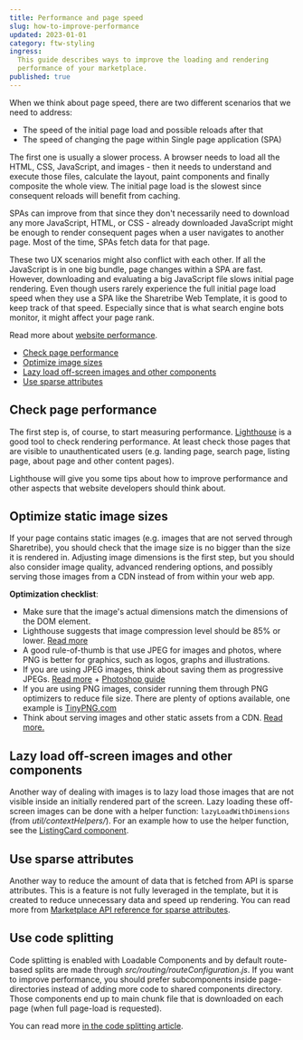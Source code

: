 ```yaml
---
title: Performance and page speed
slug: how-to-improve-performance
updated: 2023-01-01
category: ftw-styling
ingress:
  This guide describes ways to improve the loading and rendering
  performance of your marketplace.
published: true
---
```


When we think about page speed, there are two different scenarios that
we need to address:

- The speed of the initial page load and possible reloads after that
- The speed of changing the page within Single page application (SPA)

The first one is usually a slower process. A browser needs to load all
the HTML, CSS, JavaScript, and images - then it needs to understand and
execute those files, calculate the layout, paint components and finally
composite the whole view. The initial page load is the slowest since
consequent reloads will benefit from caching.

SPAs can improve from that since they don't necessarily need to download
any more JavaScript, HTML, or CSS - already downloaded JavaScript might
be enough to render consequent pages when a user navigates to another
page. Most of the time, SPAs fetch data for that page.

These two UX scenarios might also conflict with each other. If all the
JavaScript is in one big bundle, page changes within a SPA are fast.
However, downloading and evaluating a big JavaScript file slows initial
page rendering. Even though users rarely experience the full initial
page load speed when they use a SPA like the Sharetribe Web Template, it
is good to keep track of that speed. Especially since that is what
search engine bots monitor, it might affect your page rank.

Read more about
[website performance](https://developers.google.com/web/fundamentals/performance/why-performance-matters/).

- [Check page performance](#check-page-performance)
- [Optimize image sizes](#optimize-image-sizes)
- [Lazy load off-screen images and other components](#lazy-load-off-screen-images-and-other-components)
- [Use sparse attributes](#use-sparse-attributes)

## Check page performance

The first step is, of course, to start measuring performance.
[Lighthouse](https://developers.google.com/web/tools/lighthouse/) is a
good tool to check rendering performance. At least check those pages
that are visible to unauthenticated users (e.g. landing page, search
page, listing page, about page and other content pages).

Lighthouse will give you some tips about how to improve performance and
other aspects that website developers should think about.

## Optimize static image sizes

If your page contains static images (e.g. images that are not served
through Sharetribe), you should check that the image size is no bigger
than the size it is rendered in. Adjusting image dimensions is the first
step, but you should also consider image quality, advanced rendering
options, and possibly serving those images from a CDN instead of from
within your web app.

**Optimization checklist**:

- Make sure that the image's actual dimensions match the dimensions of
  the DOM element.
- Lighthouse suggests that image compression level should be 85% or
  lower. [Read more](https://web.dev/uses-optimized-images/)
- A good rule-of-thumb is that use JPEG for images and photos, where PNG
  is better for graphics, such as logos, graphs and illustrations.
- If you are using JPEG images, think about saving them as progressive
  JPEGs.
  [Read more](https://cloudinary.com/blog/progressive_jpegs_and_green_martians) +
  [Photoshop guide](https://helpx.adobe.com/photoshop-elements/using/optimizing-images-jpeg-format.html)
- If you are using PNG images, consider running them through PNG
  optimizers to reduce file size. There are plenty of options available,
  one example is [TinyPNG.com](https://tinypng.com)
- Think about serving images and other static assets from a CDN.
  [Read more.](https://www.smashingmagazine.com/2017/04/content-delivery-network-optimize-images/)

## Lazy load off-screen images and other components

Another way of dealing with images is to lazy load those images that are
not visible inside an initially rendered part of the screen. Lazy
loading these off-screen images can be done with a helper function:
`lazyLoadWithDimensions` (from _util/contextHelpers/_). For an example
how to use the helper function, see the
[ListingCard component](https://github.com/sharetribe/web-template/blob/main/src/components/ListingCard/ListingCard.js#L41).

## Use sparse attributes

Another way to reduce the amount of data that is fetched from API is
sparse attributes. This is a feature is not fully leveraged in the
template, but it is created to reduce unnecessary data and speed up
rendering. You can read more from
[Marketplace API reference for sparse attributes](https://www.sharetribe.com/api-reference/#sparse-attributes).

## Use code splitting

Code splitting is enabled with Loadable Components and by default
route-based splits are made through _src/routing/routeConfiguration.js_.
If you want to improve performance, you should prefer subcomponents
inside page-directories instead of adding more code to shared components
directory. Those components end up to main chunk file that is downloaded
on each page (when full page-load is requested).

You can read more
[in the code splitting article](/ftw/how-code-splitting-works-in-ftw/).
